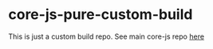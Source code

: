 # core-js-pure-custom-build

This is just a custom build repo. See main core-js repo [here](https://github.com/zloirock/core-js) 

